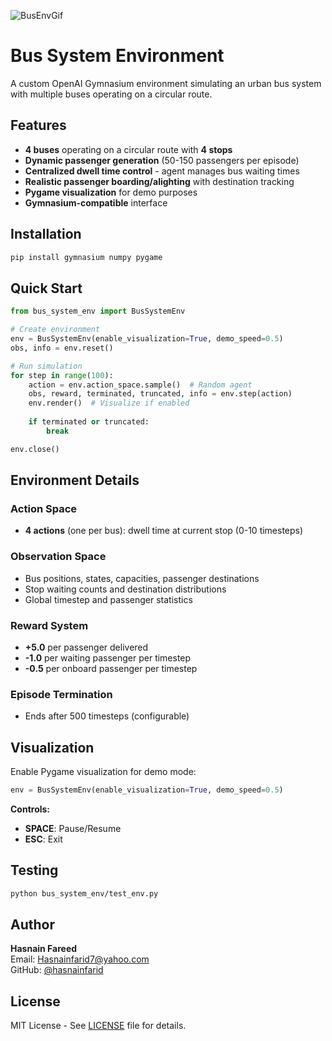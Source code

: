 
![BusEnvGif](https://github.com/user-attachments/assets/735de23e-43e5-4eb4-bb08-f1965dd209f7)




# Bus System Environment

A custom OpenAI Gymnasium environment simulating an urban bus system with multiple buses operating on a circular route.

## Features

- **4 buses** operating on a circular route with **4 stops**
- **Dynamic passenger generation** (50-150 passengers per episode)
- **Centralized dwell time control** - agent manages bus waiting times
- **Realistic passenger boarding/alighting** with destination tracking
- **Pygame visualization** for demo purposes
- **Gymnasium-compatible** interface

## Installation

```bash
pip install gymnasium numpy pygame
```

## Quick Start

```python
from bus_system_env import BusSystemEnv

# Create environment
env = BusSystemEnv(enable_visualization=True, demo_speed=0.5)
obs, info = env.reset()

# Run simulation
for step in range(100):
    action = env.action_space.sample()  # Random agent
    obs, reward, terminated, truncated, info = env.step(action)
    env.render()  # Visualize if enabled
    
    if terminated or truncated:
        break

env.close()
```

## Environment Details

### Action Space
- **4 actions** (one per bus): dwell time at current stop (0-10 timesteps)

### Observation Space
- Bus positions, states, capacities, passenger destinations
- Stop waiting counts and destination distributions
- Global timestep and passenger statistics

### Reward System
- **+5.0** per passenger delivered
- **-1.0** per waiting passenger per timestep
- **-0.5** per onboard passenger per timestep

### Episode Termination
- Ends after 500 timesteps (configurable)

## Visualization

Enable Pygame visualization for demo mode:
```python
env = BusSystemEnv(enable_visualization=True, demo_speed=0.5)
```

**Controls:**
- **SPACE**: Pause/Resume
- **ESC**: Exit

## Testing

```bash
python bus_system_env/test_env.py
```

## Author

**Hasnain Fareed**  
Email: Hasnainfarid7@yahoo.com  
GitHub: [@hasnainfarid](https://github.com/hasnainfarid)

## License

MIT License - See [LICENSE](LICENSE) file for details. 
